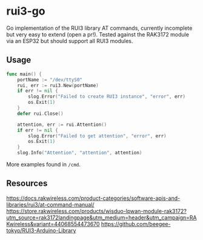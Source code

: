 # rui3-go

Go implementation of the RUI3 library AT commands, currently incomplete but very easy to extend (open a pr!).
Tested against the RAK3172 module via an ESP32 but should support all RUI3 modules.

## Usage

```go
func main() {
	portName := "/dev/ttyS0"
	rui, err := rui3.New(portName)
	if err != nil {
		slog.Error("Failed to create RUI3 instance", "error", err)
		os.Exit(1)
	}
	defer rui.Close()

	attention, err := rui.Attention()
	if err != nil {
		slog.Error("Failed to get attention", "error", err)
		os.Exit(1)
	}
	slog.Info("Attention", "attention", attention)
```

More examples found in `/cmd`.

## Resources

https://docs.rakwireless.com/product-categories/software-apis-and-libraries/rui3/at-command-manual/
https://store.rakwireless.com/products/wisduo-lpwan-module-rak3172?utm_source=rak3172landingpage&utm_medium=header&utm_campaign=RAKwireless&variant=44068554473670
https://github.com/beegee-tokyo/RUI3-Arduino-Library
